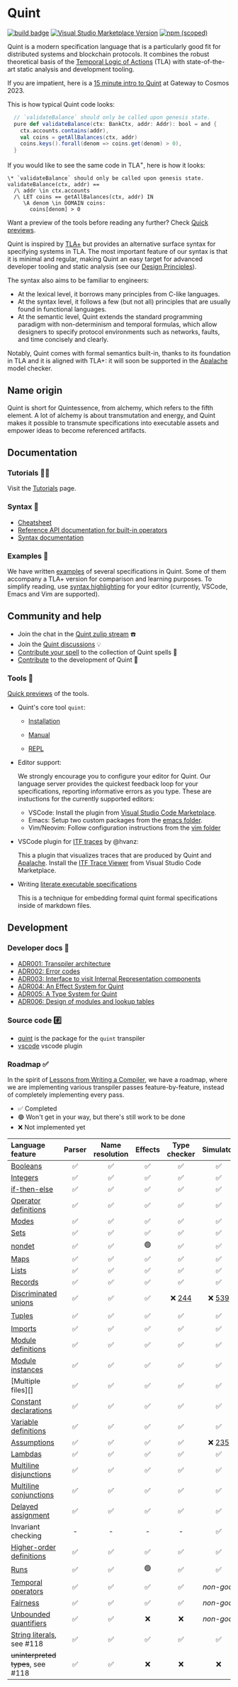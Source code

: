 # Quint

[![build
badge](https://github.com/informalsystems/quint/actions/workflows/main.yml/badge.svg)](https://github.com/informalsystems/quint/actions)
[![Visual Studio Marketplace Version](https://img.shields.io/visual-studio-marketplace/v/informal.quint-vscode?color=10b0f2&label=VSCode)](https://marketplace.visualstudio.com/items?itemName=informal.quint-vscode)
[![npm (scoped)](https://img.shields.io/npm/v/@informalsystems/quint)](https://www.npmjs.com/package/@informalsystems/quint)

Quint is a modern specification language that is a particularly good fit for
distributed systems and blockchain protocols. It combines the robust theoretical
basis of the [Temporal Logic of Actions][TLA] (TLA) with state-of-the-art static
analysis and development tooling.

If you are impatient, here is a [15 minute intro to Quint][] at Gateway to
Cosmos 2023.

This is how typical Quint code looks:

```scala
  // `validateBalance` should only be called upon genesis state.
  pure def validateBalance(ctx: BankCtx, addr: Addr): bool = and {
    ctx.accounts.contains(addr),
    val coins = getAllBalances(ctx, addr)
    coins.keys().forall(denom => coins.get(denom) > 0),
  }
```

If you would like to see the same code in TLA<sup>+</sup>, here is how it looks:

```tla
\* `validateBalance` should only be called upon genesis state.
validateBalance(ctx, addr) ==
  /\ addr \in ctx.accounts
  /\ LET coins == getAllBalances(ctx, addr) IN
     \A denom \in DOMAIN coins:
       coins[denom] > 0
```

Want a preview of the tools before reading any further? Check [Quick
previews](./doc/previews.md).

Quint is inspired by [TLA+][] but provides an alternative surface syntax for
specifying systems in TLA. The most important feature of our syntax is that it
is minimal and regular, making Quint an easy target for advanced developer
tooling and static analysis (see our [Design Principles][]).

The syntax also aims to be familiar to engineers:

- At the lexical level, it borrows many principles from C-like languages.
- At the syntax level, it follows a few (but not all) principles that are
  usually found in functional languages.
- At the semantic level, Quint extends the standard programming paradigm with
  non-determinism and temporal formulas, which allow designers to specify
  protocol environments such as networks, faults, and time concisely and
  clearly.

Notably, Quint comes with formal semantics built-in, thanks to its foundation in
TLA and it is aligned with TLA+: it will soon be supported in the [Apalache][]
model checker.

## Name origin

Quint is short for Quintessence, from alchemy, which refers to the fifth
element. A lot of alchemy is about transmutation and energy, and Quint makes it
possible to transmute specifications into executable assets and empower ideas to
become referenced artifacts.

## Documentation

### Tutorials :teacher:

Visit the [Tutorials][] page.

### Syntax :abcd:

- [Cheatsheet](./doc/quint-cheatsheet.pdf)
- [Reference API documentation for built-in operators](./doc/builtin.md)
- [Syntax documentation](./doc/lang.md)

### Examples :musical_score:

We have written [examples](./examples) of several specifications in Quint.
Some of them accompany a TLA+ version for comparison and learning purposes.
To simplify reading, use [syntax highlighting](./editor-plugins) for your
editor (currently, VSCode, Emacs and Vim are supported).

## Community and help

- Join the chat in the [Quint zulip stream][] :telephone:
- Join the [Quint discussions][] :bulb:
- [Contribute your spell][] to the collection of Quint spells :scroll:
- [Contribute](./CONTRIBUTING.md) to the development of Quint :construction_worker:

### Tools :space_invader:

[Quick previews](./doc/previews.md) of the tools.

 - Quint's core tool `quint`:

   - [Installation](./quint/README.md)

   - [Manual](./doc/quint.md)

   - [REPL](./tutorials/repl/repl.md)

- Editor support:

  We strongly encourage you to configure your editor for Quint. Our language
  server provides the quickest feedback loop for your specifications, reporting
  informative errors as you type. These are instuctions for the currently
  supported editors:

  - VSCode: Install the plugin from [Visual Studio Code
    Marketplace][].
  - Emacs: Setup two custom packages from the [emacs folder](./editor-plugins/emacs).
  - Vim/Neovim: Follow configuration instructions from the [vim folder](./editor-plugins/vim)

 - VSCode plugin for [ITF traces][] by @hvanz:

   This a plugin that visualizes traces that are produced by Quint and
   [Apalache][]. Install the [ITF Trace Viewer][] from Visual Studio Code
   Marketplace.

 - Writing [literate executable specifications](./doc/literate.md)

   This is a technique for embedding formal quint formal specifications inside
   of markdown files.

## Development

### Developer docs :guitar:

 - [ADR001: Transpiler architecture](./doc/adr001-transpiler-architecture.md)
 - [ADR002: Error codes](./doc/adr002-errors.md)
 - [ADR003: Interface to visit Internal Representation
   components](./doc/adr003-visiting-ir-components.md)
 - [ADR004: An Effect System for Quint](./doc/adr004-effect-system.md)
 - [ADR005: A Type System for Quint](./doc/adr005-type-system.md)
 - [ADR006: Design of modules and lookup tables](./doc/adr006-modules.lit.md)

### Source code :hash:

 - [quint](./quint) is the package for the `quint` transpiler
 - [vscode](./vscode) vscode plugin

### Roadmap :white_check_mark:

In the spirit of [Lessons from Writing a Compiler][], we have a roadmap, where
we are implementing various transpiler passes feature-by-feature, instead of
completely implementing every pass.

- :white_check_mark: Completed
- :green_circle: Won't get in your way, but there's still work to be done
- :x: Not implemented yet

| Language feature                  | Parser             | Name resolution    | Effects            | Type checker       | Simulator          | To-Apalache        | Tutorials          |
|:----------------------------------|:------------------:|:------------------:|:------------------:|:------------------:|:------------------:|:------------------:|:------------------:|
| [Booleans][]                      | :white_check_mark: | :white_check_mark: | :white_check_mark: | :white_check_mark: | :white_check_mark: | :white_check_mark: | :white_check_mark: |
| [Integers][]                      | :white_check_mark: | :white_check_mark: | :white_check_mark: | :white_check_mark: | :white_check_mark: | :white_check_mark: | :white_check_mark: |
| [if-then-else][]                  | :white_check_mark: | :white_check_mark: | :white_check_mark: | :white_check_mark: | :white_check_mark: | :white_check_mark: | :white_check_mark: |
| [Operator definitions][]          | :white_check_mark: | :white_check_mark: | :white_check_mark: | :white_check_mark: | :white_check_mark: | :white_check_mark: | :white_check_mark: |
| [Modes][]                         | :white_check_mark: | :white_check_mark: | :white_check_mark: | :white_check_mark: | :white_check_mark: | :white_check_mark: | :white_check_mark: |
| [Sets][]                          | :white_check_mark: | :white_check_mark: | :white_check_mark: | :white_check_mark: | :white_check_mark: | :white_check_mark: | :white_check_mark: |
| [nondet][]                        | :white_check_mark: | :white_check_mark: | :green_circle:     | :white_check_mark: | :white_check_mark: | :white_check_mark: | :white_check_mark: |
| [Maps][]                          | :white_check_mark: | :white_check_mark: | :white_check_mark: | :white_check_mark: | :white_check_mark: | :white_check_mark: | :x:                |
| [Lists][]                         | :white_check_mark: | :white_check_mark: | :white_check_mark: | :white_check_mark: | :white_check_mark: | :white_check_mark: | :x:                |
| [Records][]                       | :white_check_mark: | :white_check_mark: | :white_check_mark: | :white_check_mark: | :white_check_mark: | :white_check_mark: | :x:                |
| [Discriminated unions][]          | :white_check_mark: | :white_check_mark: | :white_check_mark: | :x: [244][]        | :x: [539][]        | :x:                | :x:                |
| [Tuples][]                        | :white_check_mark: | :white_check_mark: | :white_check_mark: | :white_check_mark: | :white_check_mark: | :green_circle:     | :white_check_mark: |
| [Imports][]                       | :white_check_mark: | :white_check_mark: | :white_check_mark: | :white_check_mark: | :white_check_mark: | :white_check_mark: | :white_check_mark: |
| [Module definitions][]            | :white_check_mark: | :white_check_mark: | :white_check_mark: | :white_check_mark: | :white_check_mark: | :white_check_mark: | :white_check_mark: |
| [Module instances][]              | :white_check_mark: | :white_check_mark: | :white_check_mark: | :white_check_mark: | :white_check_mark: | :white_check_mark: | :x:                |
| [Multiple files][]                | :white_check_mark: | :white_check_mark: | :white_check_mark: | :white_check_mark: | :white_check_mark: | :white_check_mark: | :white_check_mark: |
| [Constant declarations][]         | :white_check_mark: | :white_check_mark: | :white_check_mark: | :white_check_mark: | :white_check_mark: | :white_check_mark: | :x:                |
| [Variable definitions][]          | :white_check_mark: | :white_check_mark: | :white_check_mark: | :white_check_mark: | :white_check_mark: | :white_check_mark: | :white_check_mark: |
| [Assumptions][]                   | :white_check_mark: | :white_check_mark: | :white_check_mark: | :white_check_mark: | :x: [235][]        | :white_check_mark: | :x:                |
| [Lambdas][]                       | :white_check_mark: | :white_check_mark: | :white_check_mark: | :white_check_mark: | :white_check_mark: | :white_check_mark: | :white_check_mark: |
| [Multiline disjunctions][]        | :white_check_mark: | :white_check_mark: | :white_check_mark: | :white_check_mark: | :white_check_mark: | :white_check_mark: | :white_check_mark: |
| [Multiline conjunctions][]        | :white_check_mark: | :white_check_mark: | :white_check_mark: | :white_check_mark: | :white_check_mark: | :white_check_mark: | :white_check_mark: |
| [Delayed assignment][]            | :white_check_mark: | :white_check_mark: | :white_check_mark: | :white_check_mark: | :white_check_mark: | :white_check_mark: | :white_check_mark: |
| Invariant checking                | -                  | -                  | -                  | -                  | :white_check_mark: | :white_check_mark: | :white_check_mark: |
| [Higher-order definitions][]      | :white_check_mark: | :white_check_mark: | :white_check_mark: | :white_check_mark: | :white_check_mark: | :white_check_mark: | :x:                |
| [Runs][]                          | :white_check_mark: | :white_check_mark: | :green_circle:     | :white_check_mark: | :white_check_mark: | *non-goal*         | :white_check_mark: |
| [Temporal operators][]            | :white_check_mark: | :white_check_mark: | :white_check_mark: | :white_check_mark: | *non-goal*         | :white_check_mark: | :x:                |
| [Fairness][]                      | :white_check_mark: | :white_check_mark: | :white_check_mark: | :white_check_mark: | *non-goal*         | :white_check_mark: | :x:                |
| [Unbounded quantifiers][]         | :white_check_mark: | :white_check_mark: | :x:                | :x:                | *non-goal*         | :x:                | :x:                |
| [String literals][], see #118     | :white_check_mark: | :white_check_mark: | :white_check_mark: | :white_check_mark: | :white_check_mark: | :white_check_mark: | :white_check_mark: |
| ~~uninterpreted types~~, see #118 | :white_check_mark: | :white_check_mark: | :x:                | :x:                | :x:                | :x:                | :x:                |


[Design Principles]: ./doc/design-principles.md
[Apalache]: https://github.com/informalsystems/apalache
[Lessons from Writing a Compiler]: https://borretti.me/article/lessons-writing-compiler
[Imports]: ./doc/lang.md#imports-1
[Module definitions]: ./doc/lang.md#module-definition
[Constant declarations]: ./doc/lang.md#constant-declarations
[Assumptions]: ./doc/lang.md#assumptions
[Variable definitions]: ./doc/lang.md#variable-definitions
[Operator definitions]: ./doc/lang.md#variable-definitions
[Module instances]: ./doc/lang.md#module-instances
[Lambdas]: ./doc/lang.md#lambdas-aka-anonymous-operators
[Booleans]: ./doc/lang.md#boolean-operators-and-equality
[Integers]: ./doc/lang.md#integers
[Sets]: ./doc/lang.md#sets
[Lists]: ./doc/lang.md#lists-aka-sequences
[Multiline disjunctions]: ./doc/lang.md#multiline-disjunctions
[Multiline conjunctions]: ./doc/lang.md#multiline-conjunctions
[if-then-else]: ./doc/lang.md#condition
[nondet]: ./doc/lang.md#existential-quantifier-and-non-deterministic-choice
[Maps]: ./doc/lang.md#maps-aka-functions
[Records]: ./doc/lang.md#records
[Discriminated unions]: ./doc/lang.md#discriminated-unions
[Tuples]: ./doc/lang.md#tuples
[Delayed assignment]: ./doc/lang.md#delayed-assignment
[Runs]: ./doc/lang.md#runs
[Temporal operators]: ./doc/lang.md#temporal-operators
[Fairness]: ./doc/lang.md#fairness
[Unbounded quantifiers]: ./doc/lang.md#unbounded-quantifiers
[Modes]: ./doc/lang.md#modes
[Spells]: ./examples/spells/README.md
[Contribute your spell]: ./examples/spells/contribute-your-spell.md
[539]: https://github.com/informalsystems/quint/issues/539
[221]: https://github.com/informalsystems/quint/issues/221
[235]: https://github.com/informalsystems/quint/issues/235
[8]: https://github.com/informalsystems/quint/issues/8
[244]: https://github.com/informalsystems/quint/issues/244
[Higher-order definitions]: https://github.com/informalsystems/quint/blob/main/doc/lang.md#operator-definitions
[String literals]: https://github.com/informalsystems/quint/blob/main/doc/lang.md#identifiers-and-strings
[TLA+]: https://lamport.azurewebsites.net/tla/tla.html
[TLA]: https://en.wikipedia.org/wiki/Temporal_logic_of_actions
[Visual Studio Code Marketplace]: https://marketplace.visualstudio.com/items?itemName=informal.quint-vscode
[Tutorials]: ./tutorials/README.md
[Quint zulip stream]: https://informal-systems.zulipchat.com/#narrow/stream/378959-quint
[Quint discussions]: https://github.com/informalsystems/quint/discussions
[ITF traces]: https://apalache.informal.systems/docs/adr/015adr-trace.html
[ITF Trace Viewer]: https://marketplace.visualstudio.com/items?itemName=informal.itf-trace-viewer
[15 minute intro to Quint]: https://youtu.be/OZIX8rs-kOA
